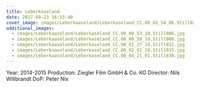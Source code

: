 ```yaml
---
title: Leberkäseland
date: 2017-09-23 16:53:40
cover_image: images/Leberkaaseland/Leberkaseland_CC.00_02_54_06.Still022.jpg
additional_images:
  - images/Leberkaaseland/Leberkaseland_CC.00_00_53_10.Still006.jpg
  - images/Leberkaaseland/Leberkaseland_CC.00_00_58_19.Still008.jpg
  - images/Leberkaaseland/Leberkaseland_CC.00_01_27_19.Still012.jpg
  - images/Leberkaaseland/Leberkaseland_CC.00_02_01_18.Still015.jpg
  - images/Leberkaaseland/Leberkaseland_CC.00_04_21_01.Still030.jpg
---
```


Year: 2014-2015
Production: Ziegler Film GmbH & Co. KG
Director: Nils Willbrandt
DoP: Peter Nix
